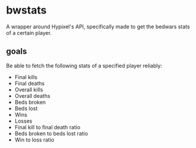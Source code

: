 # bwstats

A wrapper around Hypixel's API, specifically made to get the bedwars stats of a certain player.

## goals

Be able to fetch the following stats of a specified player reliably:
- Final kills
- Final deaths
- Overall kills
- Overall deaths
- Beds broken
- Beds lost
- Wins
- Losses
- Final kill to final death ratio
- Beds broken to beds lost ratio
- Win to loss ratio
